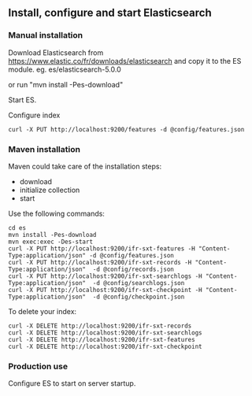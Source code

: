 ## Install, configure and start Elasticsearch

### Manual installation

Download Elasticsearch from https://www.elastic.co/fr/downloads/elasticsearch
and copy it to the ES module. eg. es/elasticsearch-5.0.0

or run "mvn install -Pes-download"

Start ES.

Configure index
```
curl -X PUT http://localhost:9200/features -d @config/features.json
```

### Maven installation

Maven could take care of the installation steps:
* download
* initialize collection
* start

Use the following commands:

```
cd es
mvn install -Pes-download
mvn exec:exec -Des-start
curl -X PUT http://localhost:9200/ifr-sxt-features -H "Content-Type:application/json" -d @config/features.json
curl -X PUT http://localhost:9200/ifr-sxt-records -H "Content-Type:application/json"  -d @config/records.json
curl -X PUT http://localhost:9200/ifr-sxt-searchlogs -H "Content-Type:application/json"  -d @config/searchlogs.json
curl -X PUT http://localhost:9200/ifr-sxt-checkpoint -H "Content-Type:application/json"  -d @config/checkpoint.json
```

To delete your index:

```
curl -X DELETE http://localhost:9200/ifr-sxt-records
curl -X DELETE http://localhost:9200/ifr-sxt-searchlogs
curl -X DELETE http://localhost:9200/ifr-sxt-features
curl -X DELETE http://localhost:9200/ifr-sxt-checkpoint
```



### Production use

Configure ES to start on server startup.

